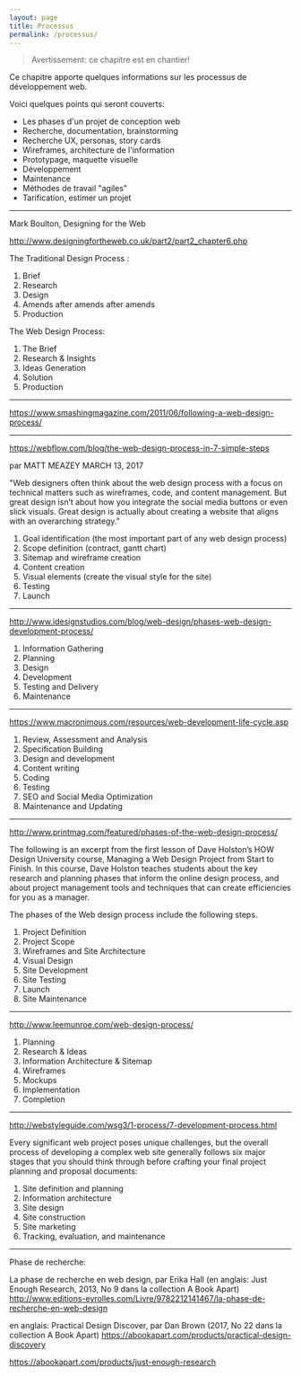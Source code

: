 ```yaml
---
layout: page
title: Processus
permalink: /processus/
---
```


> Avertissement: ce chapitre est en chantier!

Ce chapitre apporte quelques informations sur les processus de développement web.

Voici quelques points qui seront couverts:

- Les phases d'un projet de conception web
- Recherche, documentation, brainstorming
- Recherche UX, personas, story cards
- Wireframes, architecture de l'information
- Prototypage, maquette visuelle
- Développement
- Maintenance
- Méthodes de travail "agiles"
- Tarification, estimer un projet



***

Mark Boulton, Designing for the Web

http://www.designingfortheweb.co.uk/part2/part2_chapter6.php

The Traditional Design Process : 

1. Brief
2. Research
3. Design
4. Amends after amends after amends
5. Production

The Web Design Process:

1. The Brief
2. Research & Insights
3. Ideas Generation
4. Solution
5. Production

***

https://www.smashingmagazine.com/2011/06/following-a-web-design-process/

***

https://webflow.com/blog/the-web-design-process-in-7-simple-steps

par MATT MEAZEY
MARCH 13, 2017

"Web designers often think about the web design process with a focus on technical matters such as wireframes, code, and content management. But great design isn’t about how you integrate the social media buttons or even slick visuals. Great design is actually about creating a website that aligns with an overarching strategy."

1. Goal identification (the most important part of any web design process)
2. Scope definition (contract, gantt chart)
3. Sitemap and wireframe creation
4. Content creation
5. Visual elements (create the visual style for the site)
6. Testing
7. Launch

***

http://www.idesignstudios.com/blog/web-design/phases-web-design-development-process/

1. Information Gathering
2. Planning
3. Design
4. Development
5. Testing and Delivery
6. Maintenance

***

https://www.macronimous.com/resources/web-development-life-cycle.asp

1. Review, Assessment and Analysis
2. Specification Building
3. Design and development
4. Content writing
5. Coding
6. Testing
7. SEO and Social Media Optimization
8. Maintenance and Updating

***

http://www.printmag.com/featured/phases-of-the-web-design-process/

The following is an excerpt from the first lesson of Dave Holston’s HOW Design University course, Managing a Web Design Project from Start to Finish.
In this course, Dave Holston teaches students about the key research and planning phases that inform the online design process, and about project management tools and techniques that can create efficiencies for you as a manager.

The phases of the Web design process include the following steps.

1. Project Definition
2. Project Scope
3. Wireframes and Site Architecture
4. Visual Design
5. Site Development
6. Site Testing
7. Launch
8. Site Maintenance

***

http://www.leemunroe.com/web-design-process/

1. Planning
2. Research & Ideas
3. Information Architecture & Sitemap
4. Wireframes
5. Mockups
6. Implementation
7. Completion

***

http://webstyleguide.com/wsg3/1-process/7-development-process.html

Every significant web project poses unique challenges, but the overall process of developing a complex web site generally follows six major stages that you should think through before crafting your final project planning and proposal documents:

1. Site definition and planning
2. Information architecture
3. Site design
4. Site construction
5. Site marketing
6. Tracking, evaluation, and maintenance

***

Phase de recherche:

La phase de recherche en web design, par Erika Hall (en anglais: Just Enough Research, 2013, No 9 dans la collection A Book Apart)
http://www.editions-eyrolles.com/Livre/9782212141467/la-phase-de-recherche-en-web-design

en anglais: 
Practical Design Discover, par Dan Brown (2017, No 22 dans la collection A Book Apart)
https://abookapart.com/products/practical-design-discovery


https://abookapart.com/products/just-enough-research